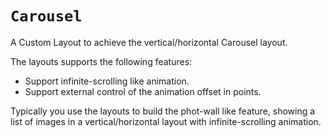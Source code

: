 # ``Carousel``

A Custom Layout to achieve the vertical/horizontal Carousel layout.

The layouts supports the following features:

- Support infinite-scrolling like animation.
- Support external control of the animation offset in points.

Typically you use the layouts to build the phot-wall like feature, showing a list of images in a vertical/horizontal layout 
with infinite-scrolling animation.
